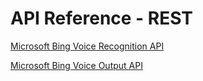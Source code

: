 # API Reference - REST

[Microsoft Bing Voice Recognition API](BingVoiceRecognition.md)  

[Microsoft Bing Voice Output API](BingVoiceOutput.md)
